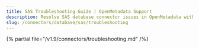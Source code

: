 ```yaml
---
title: SAS Troubleshooting Guide | OpenMetadata Support
description: Resolve SAS database connector issues in OpenMetadata with expert troubleshooting guides, common error fixes, and step-by-step solutions for seamless integration.
slug: /connectors/database/sas/troubleshooting
---
```


{% partial file="/v1.9/connectors/troubleshooting.md" /%}
